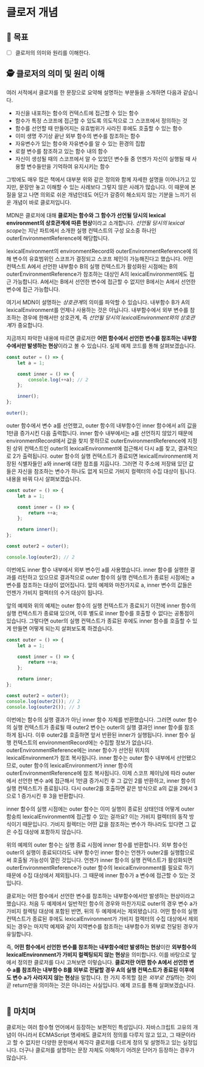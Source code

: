 # 클로저 개념

## 🤘 목표

-   [ ] 클로저의 의미와 원리를 이해한다.

####

## 🕵 클로저의 의미 및 원리 이해

여러 서적에서 클로저를 한 문장으로 요약해 설명하는 부분들을 소개하면 다음과 같습니다.

-   자신을 내포하는 함수의 컨텍스트에 접근할 수 있는 함수
-   함수가 특정 스코프에 접근할 수 있도록 의도적으로 그 스코프에서 정의하는 것
-   함수를 선언할 때 만들어지는 유효범위가 사라진 후에도 호출할 수 있는 함수
-   이미 생명 주기상 끝난 외부 함수의 변수를 참조하는 함수
-   자유변수가 있는 함수와 자유변수를 알 수 있는 환경의 집합
-   로컬 변수를 참조하고 있는 함수 내의 함수
-   자신이 생성될 때의 스코프에서 알 수 있었던 변수들 중 언젠가 자신이 실행될 때 사용할 변수들만을 기억하여 유지시키는 함수

그밖에도 매우 많은 책에서 대부분 위와 같은 정의와 함께 자세한 설명을 이어나가고 있지만, 문장만 놓고 이해할 수 있는 사례보다 그렇지 않은 사례가 많습니다.
이 때문에 본질을 알고 나면 의외로 쉬운 개념인데도 어딘가 갈증이 해소되지 않는 기분을 느끼기 쉬운 개념이 바로 클로저입니다.

MDN은 클로저에 대해 **클로저는 함수와 그 함수가 선언될 당시의 lexical environment의 상호관계에 따른 현상**이라고 소개합니다.
*선언될 당시의 lexical scope*는 지난 파트에서 소개한 실행 컨텍스트의 구성 요소중 하나인 outerEnvironmentReference에 해당합니다.

lexicalEnvironment의 environmentRecord와 outerEnvironmentReference에 의해 변수의 유효범위인 스코프가 결정되고 스코프 체인이 가능해진다고 했습니다.
어떤 컨텍스트 A에서 선언한 내부함수 B의 실행 컨텍스트가 활성화된 시점에는 B의 outerEnvironmentReference가 참조하는 대상인 A의 lexicalEnvironment에도 접근 가능합니다.
A에서는 B에서 선언한 변수에 접근할 수 없지만 B에서는 A에서 선언한 변수에 접근 가능합니다.

여기서 MDN이 설명하는 *상호관계*의 의미를 파악할 수 있습니다.
내부함수 B가 A의 lexicalEnvironment를 언제나 사용하는 것은 아닙니다.
내부함수에서 외부 변수를 참조하는 경우에 한해서만 상호관계, 즉 *선언될 당시의 lexicalEnvironment와의 상호관계*가 중요합니다.

지금까지 파악한 내용에 따르면 클로저란 **어떤 함수에서 선언한 변수를 참조하는 내부함수에서만 발생하는 현상**이라고 볼 수 있습니다.
실제 예제 코드를 통해 살펴보겠습니다.

```javascript
const outer = () => {
    let a = 1;

    const inner = () => {
        console.log(++a); // 2
    };

    inner();
};

outer();
```

outer 함수에서 변수 a를 선언했고, outer 함수의 내부함수인 inner 함수에서 a의 값을 1만큼 증가시킨 다음 출력합니다.
inner 함수 내부에서는 a를 선언하지 않았기 때문에 environmentRecord에서 값을 찾지 못하므로 outerEnvironmentReference에 지정된 상위 컨텍스트인
outer의 lexicalEnvironment에 접근해서 다시 a를 찾고, 결과적으로 2가 출력됩니다.
outer 함수의 실행 컨텍스트가 종료되면 lexicalEnvironment에 저장된 식별자들인 a와 inner에 대한 참조를 지웁니다.
그러면 각 주소에 저장돼 있던 값들은 자신을 참조하는 변수가 하나도 없게 되므로 가비지 컬렉터의 수집 대상이 됩니다.
내용을 바꿔 다시 살펴보겠습니다.

```javascript
const outer = () => {
    let a = 1;

    const inner = () => {
        return ++a;
    };

    return inner();
};

const outer2 = outer();

console.log(outer2); // 2
```

이번에도 inner 함수 내부에서 외부 변수인 a를 사용했습니다.
inner 함수를 실행한 결과를 리턴하고 있으므로 결과적으로 outer 함수의 실행 컨텍스트가 종료된 시점에는 a 변수를 참조하는 대상이 없어집니다.
앞의 예제와 마찬가지로 a, inner 변수의 값들은 언젠가 가비지 컬렉터의 수거 대상이 됩니다.

앞의 예제와 위의 예제는 outer 함수의 실행 컨텍스트가 종료되기 이전에 inner 함수의 실행 컨텍스트가 종료돼 있으며,
이후 별도로 inner 함수를 호출할 수 없다는 공통점이 있습니다.
그렇다면 outer의 실행 컨텍스트가 종료된 후에도 inner 함수를 호출할 수 있게 만들면 어떻게 되는지 살펴보도록 하겠습니다.

```javascript
const outer = () => {
    let a = 1;

    const inner = () => {
        return ++a;
    };

    return inner;
};

const outer2 = outer();
console.log(outer2()); // 2
console.log(outer2()); // 3
```

이번에는 함수의 실행 결과가 아닌 inner 함수 자체를 반환했습니다.
그러면 outer 함수의 실행 컨텍스트가 종료될 때 outer2 변수는 outer의 실행 결과인 inner 함수를 참조하게 됩니다.
이후 outer2를 호출하면 앞서 반환된 inner가 실행됩니다.
inner 함수 실행 컨텍스트의 environmentRecord에는 수집할 정보가 없습니다.
outerEnvironmentReference에는 inner 함수가 선언된 위치의 lexicalEnvironment가 참조 복사됩니다.
inner 함수는 outer 함수 내부에서 선언됐으므로, outer 함수의 lexicalEnvironment가 inner 함수의 outerEnvironmentReference에 참조 복사됩니다.
이제 스코프 체이닝에 따라 outer에서 선언한 변수 a에 접근해서 1만큼 증가시킨 후 그 값인 2를 반환하고, inner 함수의 실행 컨텍스트가 종료됩니다.
다시 outer2를 호출하면 같은 방식으로 a의 값을 2에서 3으로 1 증가시킨 후 3을 반환합니다.

inner 함수의 실행 시점에는 outer 함수는 이미 실행이 종료된 상태인데 어떻게 outer 함숭릐 lexicalEnvironment에 접근할 수 있는 걸까요?
이는 가비지 컬렉터의 동작 방식이기 때문입니다.
가비지 컬렉터는 어떤 값을 참조하는 변수가 하나라도 있다면 그 값은 수집 대상에 포함하지 않습니다.

위의 예제의 outer 함수는 실행 종료 시점에 inner 함수를 반환합니다.
외부 함수인 outer의 실행이 종료되더라도 내부 함수인 inner 함수는 언젠가 outer2를 실행함으로써 호출될 가능성이 열린 것입니다.
언젠가 inner 함수의 실행 컨텍스트가 활성화되면 outerEnvironmentReference가 outer 함수의 lexicalEnvironment를 필요로 하기 때문에 수집 대상에서 제외됩니다.
그 때문에 inner 함수가 a 변수에 접근할 수 있는 것입니다.

클로저는 어떤 함수에서 선언한 변수를 참조하는 내부함수에서만 발생하는 현상이라고 했습니다.
처음 두 예제에서 일반적인 함수의 경우와 마찬가지로 outer의 경우 변수 a가 가비지 컬렉팅 대상에 포함된 반면, 뒤의 두 예제에서는 제외됐습니다.
어떤 함수의 실행 컨텍스트가 종료된 후에도 lexicalEnvironment가 가비지 컬렉터의 수집 대상에서 제외되는 경우는 마지막 예제와 같이
지역변수를 참조하는 내부함수가 외부로 전달된 경우가 유일합니다.

즉, **어떤 함수에서 선언한 변수를 참조하는 내부함수에만 발생하는 현상**이란 **외부함수의 lexicalEnvironment가 가비지 컬렉팅되지 않는 현상**을 의미합니다.
이를 바탕으로 앞에서 정의한 클로저를 다시 고쳐보면 이렇습니다.
**클로저란 어떤 함수 A에서 선언한 변수 a를 참조하는 내부함수 B를 외부로 전달할 경우 A의 실행 컨텍스트가 종료된 이후에도 변수 a가 사라지지 않는 현상**을 말합니다.
한 가지 주목할 점은 *외부로 전달*하는 것이 곧 return만을 의미하는 것은 아니라는 사실입니다.
예제 코드를 통해 살펴보겠습니다.

```javascript
```

## 💬 마치며

클로저는 여러 함수형 언어에서 등장하는 보편적인 특성입니다.
자바스크립트 고유의 개념이 아니라서 ECMAScript 명세에도 클로저의 정의를 다루지 않고 있고, 그 때문이라고 할 수 없지만 다양한 문헌에서 제각각 클로저를 다르게 정의 및 설명하고 있는 실정입니다.
더구나 클로저를 설명하는 문장 자체도 이해하기 어려운 단어가 등장하는 경우가 많습니다.
